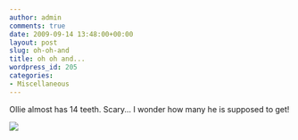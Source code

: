 ```yaml
---
author: admin
comments: true
date: 2009-09-14 13:48:00+00:00
layout: post
slug: oh-oh-and
title: oh oh and...
wordpress_id: 205
categories:
- Miscellaneous
---
```


Ollie almost has 14 teeth.  Scary... I wonder how many he is supposed to get!

![](https://blogger.googleusercontent.com/tracker/251139911615938991-4596036483312642602?l=www.outmumbered.com)
